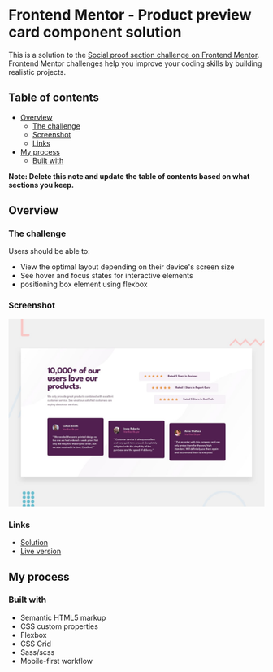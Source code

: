 # Frontend Mentor - Product preview card component solution

This is a solution to the [Social proof section challenge on Frontend Mentor](https://www.frontendmentor.io/challenges/social-proof-section-6e0qTv_bA). Frontend Mentor challenges help you improve your coding skills by building realistic projects.

## Table of contents

- [Overview](#overview)
  - [The challenge](#the-challenge)
  - [Screenshot](#screenshot)
  - [Links](#links)
- [My process](#my-process)
  - [Built with](#built-with)

**Note: Delete this note and update the table of contents based on what sections you keep.**

## Overview

### The challenge

Users should be able to:

- View the optimal layout depending on their device's screen size
- See hover and focus states for interactive elements
- positioning box element using flexbox

### Screenshot

![screenshot of my solution](./design/desktop-preview.jpg)

### Links

- [Solution](https://github.com/mahdipratama/social-proof-section-master)
- [Live version](https://iridescent-horse-e59dcf.netlify.app/)

## My process

### Built with

- Semantic HTML5 markup
- CSS custom properties
- Flexbox
- CSS Grid
- Sass/scss
- Mobile-first workflow
